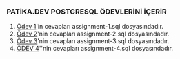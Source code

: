 ### PATİKA.DEV POSTGRESQL ÖDEVLERİNİ İÇERİR

1. [Ödev 1](https://app.patika.dev/courses/sql/Odev1)'in cevapları assignment-1.sql dosyasındadır.
2. [Ödev 2](https://app.patika.dev/courses/sql/Odev2)'nin cevapları assignment-2.sql dosyasındadır.
3. [Ödev 3](https://app.patika.dev/courses/sql/Odev3)'nin cevapları assignment-3.sql dosyasındadır.
4. [ÖDEV 4](https://app.patika.dev/courses/sql/Odev4)''nin cevapları assignment-4.sql dosyasındadır.